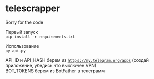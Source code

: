 # telescrapper
Sorry for the code


Первый запуск <br/>
<code>pip install -r requirements.txt</code>
  
Использование <br/>
<code>py api.py</code>

API_ID и API_HASH берем из <code>https://my.telegram.org/apps</code> (создай приложение, убедись что выключен VPN)<br/>
BOT_TOKENS берем из BotFather в телеграмм
